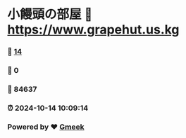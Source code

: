 # 小饅頭の部屋 :link: https://www.grapehut.us.kg 
### :page_facing_up: [14](https://www.grapehut.us.kg/tag.html) 
### :speech_balloon: 0 
### :hibiscus: 84637 
### :alarm_clock: 2024-10-14 10:09:14 
### Powered by :heart: [Gmeek](https://github.com/Meekdai/Gmeek)
